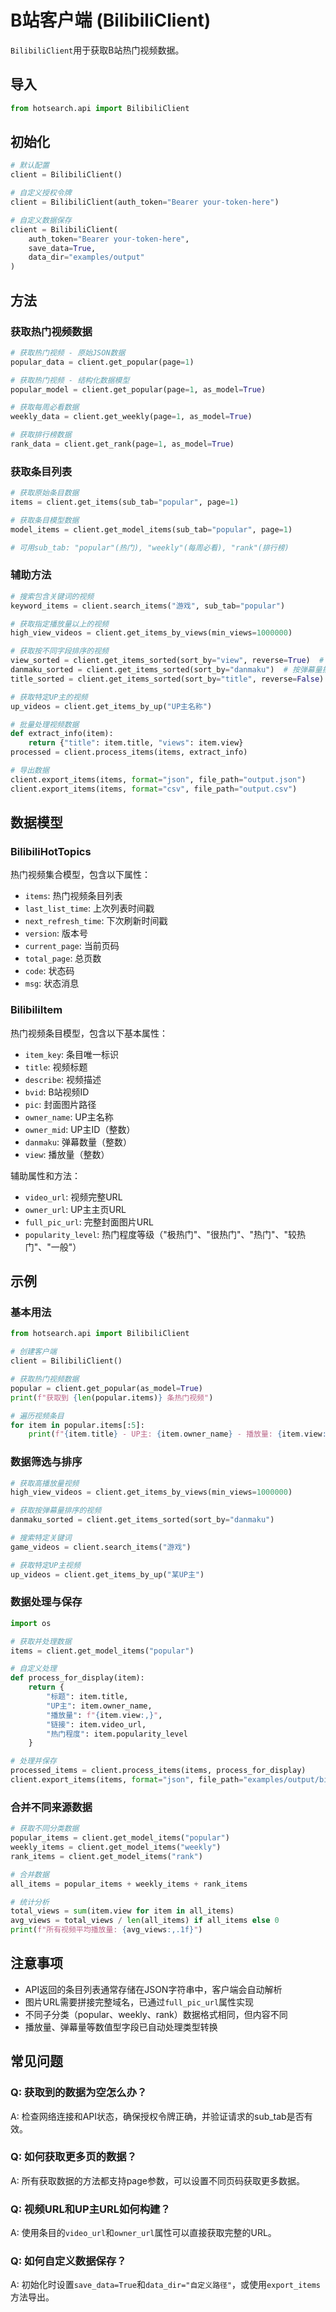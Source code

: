 # B站客户端 (BilibiliClient)

`BilibiliClient`用于获取B站热门视频数据。

## 导入

```python
from hotsearch.api import BilibiliClient
```

## 初始化

```python
# 默认配置
client = BilibiliClient()

# 自定义授权令牌
client = BilibiliClient(auth_token="Bearer your-token-here")

# 自定义数据保存
client = BilibiliClient(
    auth_token="Bearer your-token-here",
    save_data=True,
    data_dir="examples/output"
)
```

## 方法

### 获取热门视频数据

```python
# 获取热门视频 - 原始JSON数据
popular_data = client.get_popular(page=1)

# 获取热门视频 - 结构化数据模型
popular_model = client.get_popular(page=1, as_model=True)

# 获取每周必看数据
weekly_data = client.get_weekly(page=1, as_model=True)

# 获取排行榜数据
rank_data = client.get_rank(page=1, as_model=True)
```

### 获取条目列表

```python
# 获取原始条目数据
items = client.get_items(sub_tab="popular", page=1)

# 获取条目模型数据
model_items = client.get_model_items(sub_tab="popular", page=1)

# 可用sub_tab: "popular"(热门), "weekly"(每周必看), "rank"(排行榜)
```

### 辅助方法

```python
# 搜索包含关键词的视频
keyword_items = client.search_items("游戏", sub_tab="popular")

# 获取指定播放量以上的视频
high_view_videos = client.get_items_by_views(min_views=1000000)

# 获取按不同字段排序的视频
view_sorted = client.get_items_sorted(sort_by="view", reverse=True)  # 按播放量排序
danmaku_sorted = client.get_items_sorted(sort_by="danmaku")  # 按弹幕量排序
title_sorted = client.get_items_sorted(sort_by="title", reverse=False)  # 按标题排序

# 获取特定UP主的视频
up_videos = client.get_items_by_up("UP主名称")

# 批量处理视频数据
def extract_info(item):
    return {"title": item.title, "views": item.view}
processed = client.process_items(items, extract_info)

# 导出数据
client.export_items(items, format="json", file_path="output.json")
client.export_items(items, format="csv", file_path="output.csv")
```

## 数据模型

### BilibiliHotTopics

热门视频集合模型，包含以下属性：

- `items`: 热门视频条目列表
- `last_list_time`: 上次列表时间戳
- `next_refresh_time`: 下次刷新时间戳
- `version`: 版本号
- `current_page`: 当前页码
- `total_page`: 总页数
- `code`: 状态码
- `msg`: 状态消息

### BilibiliItem

热门视频条目模型，包含以下基本属性：

- `item_key`: 条目唯一标识
- `title`: 视频标题
- `describe`: 视频描述
- `bvid`: B站视频ID
- `pic`: 封面图片路径
- `owner_name`: UP主名称
- `owner_mid`: UP主ID（整数）
- `danmaku`: 弹幕数量（整数）
- `view`: 播放量（整数）

辅助属性和方法：

- `video_url`: 视频完整URL
- `owner_url`: UP主主页URL
- `full_pic_url`: 完整封面图片URL
- `popularity_level`: 热门程度等级（"极热门"、"很热门"、"热门"、"较热门"、"一般"）

## 示例

### 基本用法

```python
from hotsearch.api import BilibiliClient

# 创建客户端
client = BilibiliClient()

# 获取热门视频数据
popular = client.get_popular(as_model=True)
print(f"获取到 {len(popular.items)} 条热门视频")

# 遍历视频条目
for item in popular.items[:5]:
    print(f"{item.title} - UP主: {item.owner_name} - 播放量: {item.view:,}")
```

### 数据筛选与排序

```python
# 获取高播放量视频
high_view_videos = client.get_items_by_views(min_views=1000000)

# 获取按弹幕量排序的视频
danmaku_sorted = client.get_items_sorted(sort_by="danmaku")

# 搜索特定关键词
game_videos = client.search_items("游戏")

# 获取特定UP主视频
up_videos = client.get_items_by_up("某UP主")
```

### 数据处理与保存

```python
import os

# 获取并处理数据
items = client.get_model_items("popular")

# 自定义处理
def process_for_display(item):
    return {
        "标题": item.title,
        "UP主": item.owner_name,
        "播放量": f"{item.view:,}",
        "链接": item.video_url,
        "热门程度": item.popularity_level
    }

# 处理并保存
processed_items = client.process_items(items, process_for_display)
client.export_items(items, format="json", file_path="examples/output/bilibili_videos.json")
```

### 合并不同来源数据

```python
# 获取不同分类数据
popular_items = client.get_model_items("popular")
weekly_items = client.get_model_items("weekly")
rank_items = client.get_model_items("rank")

# 合并数据
all_items = popular_items + weekly_items + rank_items

# 统计分析
total_views = sum(item.view for item in all_items)
avg_views = total_views / len(all_items) if all_items else 0
print(f"所有视频平均播放量: {avg_views:,.1f}")
```

## 注意事项

- API返回的条目列表通常存储在JSON字符串中，客户端会自动解析
- 图片URL需要拼接完整域名，已通过`full_pic_url`属性实现
- 不同子分类（popular、weekly、rank）数据格式相同，但内容不同
- 播放量、弹幕量等数值型字段已自动处理类型转换

## 常见问题

### Q: 获取到的数据为空怎么办？
A: 检查网络连接和API状态，确保授权令牌正确，并验证请求的sub_tab是否有效。

### Q: 如何获取更多页的数据？
A: 所有获取数据的方法都支持page参数，可以设置不同页码获取更多数据。

### Q: 视频URL和UP主URL如何构建？
A: 使用条目的`video_url`和`owner_url`属性可以直接获取完整的URL。

### Q: 如何自定义数据保存？
A: 初始化时设置`save_data=True`和`data_dir="自定义路径"`，或使用`export_items`方法导出。